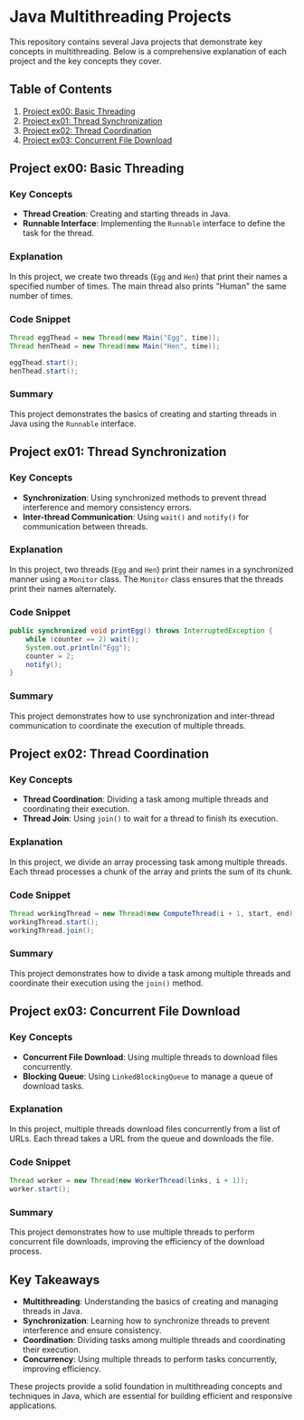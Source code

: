 # Java Multithreading Projects

This repository contains several Java projects that demonstrate key concepts in multithreading. Below is a comprehensive explanation of each project and the key concepts they cover.

## Table of Contents

1. [Project ex00: Basic Threading](#project-ex00-basic-threading)
2. [Project ex01: Thread Synchronization](#project-ex01-thread-synchronization)
3. [Project ex02: Thread Coordination](#project-ex02-thread-coordination)
4. [Project ex03: Concurrent File Download](#project-ex03-concurrent-file-download)

## Project ex00: Basic Threading

### Key Concepts

- **Thread Creation**: Creating and starting threads in Java.
- **Runnable Interface**: Implementing the `Runnable` interface to define the task for the thread.

### Explanation

In this project, we create two threads (`Egg` and `Hen`) that print their names a specified number of times. The main thread also prints "Human" the same number of times.

### Code Snippet

```java
Thread eggThead = new Thread(new Main("Egg", time));
Thread henThead = new Thread(new Main("Hen", time));

eggThead.start();
henThead.start();
```

### Summary

This project demonstrates the basics of creating and starting threads in Java using the `Runnable` interface.

## Project ex01: Thread Synchronization

### Key Concepts

- **Synchronization**: Using synchronized methods to prevent thread interference and memory consistency errors.
- **Inter-thread Communication**: Using `wait()` and `notify()` for communication between threads.

### Explanation

In this project, two threads (`Egg` and `Hen`) print their names in a synchronized manner using a `Monitor` class. The `Monitor` class ensures that the threads print their names alternately.

### Code Snippet

```java
public synchronized void printEgg() throws InterruptedException {
    while (counter == 2) wait();
    System.out.println("Egg");
    counter = 2;
    notify();
}
```

### Summary

This project demonstrates how to use synchronization and inter-thread communication to coordinate the execution of multiple threads.

## Project ex02: Thread Coordination

### Key Concepts

- **Thread Coordination**: Dividing a task among multiple threads and coordinating their execution.
- **Thread Join**: Using `join()` to wait for a thread to finish its execution.

### Explanation

In this project, we divide an array processing task among multiple threads. Each thread processes a chunk of the array and prints the sum of its chunk.

### Code Snippet

```java
Thread workingThread = new Thread(new ComputeThread(i + 1, start, end));
workingThread.start();
workingThread.join();
```

### Summary

This project demonstrates how to divide a task among multiple threads and coordinate their execution using the `join()` method.

## Project ex03: Concurrent File Download

### Key Concepts

- **Concurrent File Download**: Using multiple threads to download files concurrently.
- **Blocking Queue**: Using `LinkedBlockingQueue` to manage a queue of download tasks.

### Explanation

In this project, multiple threads download files concurrently from a list of URLs. Each thread takes a URL from the queue and downloads the file.

### Code Snippet

```java
Thread worker = new Thread(new WorkerThread(links, i + 1));
worker.start();
```

### Summary

This project demonstrates how to use multiple threads to perform concurrent file downloads, improving the efficiency of the download process.

## Key Takeaways

- **Multithreading**: Understanding the basics of creating and managing threads in Java.
- **Synchronization**: Learning how to synchronize threads to prevent interference and ensure consistency.
- **Coordination**: Dividing tasks among multiple threads and coordinating their execution.
- **Concurrency**: Using multiple threads to perform tasks concurrently, improving efficiency.

These projects provide a solid foundation in multithreading concepts and techniques in Java, which are essential for building efficient and responsive applications.
